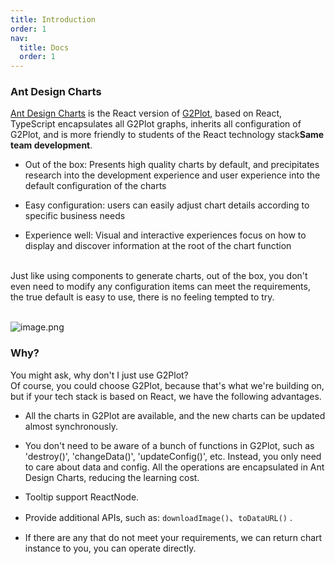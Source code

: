 ```yaml
---
title: Introduction
order: 1
nav:
  title: Docs
  order: 1
---
```


### Ant Design Charts

[Ant Design Charts](https://github.com/ant-design/ant-design-charts) is the React version of [G2Plot](https://antv-g2plot.gitee.io/zh/examples/gallery), based on React, TypeScript encapsulates all G2Plot graphs, inherits all configuration of G2Plot, and is more friendly to students of the React technology stack<b>Same team development</b>.

- Out of the box: Presents high quality charts by default, and precipitates research into the development experience and user experience into the default configuration of the charts

- Easy configuration: users can easily adjust chart details according to specific business needs

- Experience well: Visual and interactive experiences focus on how to display and discover information at the root of the chart function

<br /> Just like using components to generate charts, out of the box, you don't even need to modify any configuration items can meet the requirements, the true default is easy to use, there is no feeling tempted to try.

<br />![image.png](https://gw.alipayobjects.com/zos/antfincdn/TcUwTMuNxI/0a9ac684-e862-4889-b783-e0a75a0e3138.png#align=left&display=inline&height=951&name=image.png&originHeight=1901&originWidth=2000&size=968667&status=done&style=none&width=1000)

### Why?

You might ask, why don't I just use G2Plot? <br /> Of course, you could choose G2Plot, because that's what we're building on, but if your tech stack is based on React, we have the following advantages.

- All the charts in G2Plot are available, and the new charts can be updated almost synchronously.

- You don't need to be aware of a bunch of functions in G2Plot, such as 'destroy()', 'changeData()', 'updateConfig()', etc. Instead, you only need to care about data and config. All the operations are encapsulated in Ant Design Charts, reducing the learning cost.

- Tooltip support ReactNode.

- Provide additional APIs, such as: `downloadImage()`、`toDataURL()` .

- If there are any that do not meet your requirements, we can return chart instance to you, you can operate directly.
